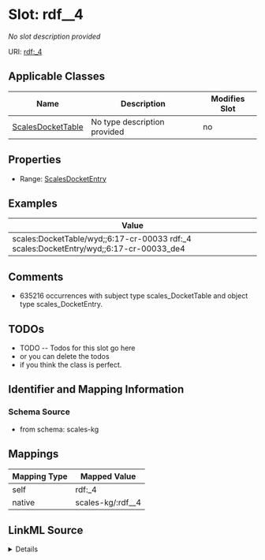 

# Slot: rdf__4


_No slot description provided_





URI: [rdf:_4](http://www.w3.org/1999/02/22-rdf-syntax-ns#_4)



<!-- no inheritance hierarchy -->





## Applicable Classes

| Name | Description | Modifies Slot |
| --- | --- | --- |
| [ScalesDocketTable](../classes/ScalesDocketTable.md) | No type description provided |  no  |







## Properties

* Range: [ScalesDocketEntry](../classes/ScalesDocketEntry.md)






## Examples

| Value |
| --- |
| scales:DocketTable/wyd;;6:17-cr-00033 rdf:_4 scales:DocketEntry/wyd;;6:17-cr-00033_de4 |

## Comments

* 635216 occurrences with subject type scales_DocketTable and object type scales_DocketEntry.

## TODOs

* TODO -- Todos for this slot go here
* or you can delete the todos
* if you think the class is perfect.

## Identifier and Mapping Information







### Schema Source


* from schema: scales-kg




## Mappings

| Mapping Type | Mapped Value |
| ---  | ---  |
| self | rdf:_4 |
| native | scales-kg/:rdf__4 |




## LinkML Source

<details>
```yaml
name: rdf__4
description: No slot description provided
todos:
- TODO -- Todos for this slot go here
- or you can delete the todos
- if you think the class is perfect.
comments:
- 635216 occurrences with subject type scales_DocketTable and object type scales_DocketEntry.
examples:
- value: scales:DocketTable/wyd;;6:17-cr-00033 rdf:_4 scales:DocketEntry/wyd;;6:17-cr-00033_de4
from_schema: scales-kg
rank: 1000
slot_uri: rdf:_4
alias: rdf__4
domain_of:
- scales_DocketTable
range: scales_DocketEntry

```
</details>